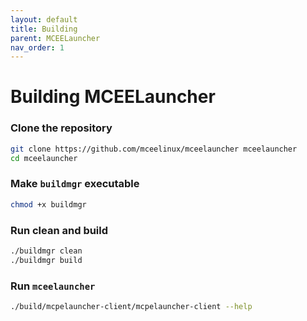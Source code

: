 ```yaml
---
layout: default
title: Building
parent: MCEELauncher
nav_order: 1
---
```


# Building MCEELauncher


### Clone the repository
```bash
git clone https://github.com/mceelinux/mceelauncher mceelauncher
cd mceelauncher
```

### Make `buildmgr` executable
```bash
chmod +x buildmgr
```

### Run clean and build
```bash
./buildmgr clean
./buildmgr build
```

### Run `mceelauncher`
```bash
./build/mcpelauncher-client/mcpelauncher-client --help
```

<!-- 
Build MCEELauncher by following the MCPELauncher instructions, but in the game launcher files, replace <code>libc-shim</code> and <code>minecraft-imported-symbols</code> with the ones on our GitHub organizaiton.
-->